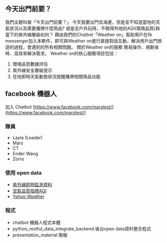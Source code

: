 ## 今天出門前要？
我們主題叫做「今天出門前要？」
今天我要出門去海邊，但是並不知道當地的天氣狀況以及需要攜帶什麼用品?
或是去戶外玩時，不曉得外地的AQI(環境品質)與當下的紫外線層級如何？
藉由我們的Chatbot「Weather on」幫助用戶在fb messenger加入本軟件，即可與Weather on進行直接對話互動，解決用戶出門旅遊的過程，會遇到的所有相關問題。
關於Weather on的服務
簡易操作、規劃省時、高效率解決需求。
Weather on的核心服務項目包括：
1. 環境品質數據評估
2. 紫外線安全層級提示
3. 在地即時天氣動態狀況提醒攜帶相關用品功能


## facebook 機器人
加入 Chatbot [https://www.facebook.com/marstest/](https://www.facebook.com/marstest/)

### 隊員
* Layla (Leader)
* Mars 
* CT 
* Ender Wang
* Zorro

### 使用 open data
* [紫外線即時監測資料](http://opendata.epa.gov.tw/ws/Data/UV/?$orderby=PublishTime%20desc&$skip=0&$top=1000&format=json)
* [空氣品質指標AQI](http://opendata2.epa.gov.tw/AQI.json)
* [Yahoo Weather](https://developer.yahoo.com/weather/)

### 程式
* chatbot 機器人程式本體
* python_restful_data_integrate_backend  後台open data資料整合程式
* presentation_material 簡報
